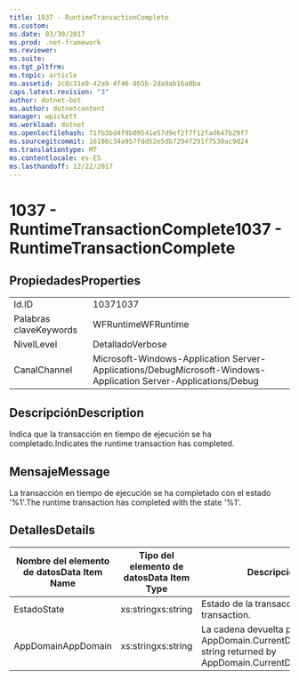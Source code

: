 ```yaml
---
title: 1037 - RuntimeTransactionComplete
ms.custom: 
ms.date: 03/30/2017
ms.prod: .net-framework
ms.reviewer: 
ms.suite: 
ms.tgt_pltfrm: 
ms.topic: article
ms.assetid: 2c8c31e0-42a9-4f46-865b-2da9ab16a0ba
caps.latest.revision: "3"
author: dotnet-bot
ms.author: dotnetcontent
manager: wpickett
ms.workload: dotnet
ms.openlocfilehash: 71fb3bd4f9b09541e57d9ef2f7f12fad647b29f7
ms.sourcegitcommit: 16186c34a957fdd52e5db7294f291f7530ac9d24
ms.translationtype: MT
ms.contentlocale: es-ES
ms.lasthandoff: 12/22/2017
---
```

# <a name="1037---runtimetransactioncomplete"></a><span data-ttu-id="9c833-102">1037 - RuntimeTransactionComplete</span><span class="sxs-lookup"><span data-stu-id="9c833-102">1037 - RuntimeTransactionComplete</span></span>
## <a name="properties"></a><span data-ttu-id="9c833-103">Propiedades</span><span class="sxs-lookup"><span data-stu-id="9c833-103">Properties</span></span>  
  
|||  
|-|-|  
|<span data-ttu-id="9c833-104">Id.</span><span class="sxs-lookup"><span data-stu-id="9c833-104">ID</span></span>|<span data-ttu-id="9c833-105">1037</span><span class="sxs-lookup"><span data-stu-id="9c833-105">1037</span></span>|  
|<span data-ttu-id="9c833-106">Palabras clave</span><span class="sxs-lookup"><span data-stu-id="9c833-106">Keywords</span></span>|<span data-ttu-id="9c833-107">WFRuntime</span><span class="sxs-lookup"><span data-stu-id="9c833-107">WFRuntime</span></span>|  
|<span data-ttu-id="9c833-108">Nivel</span><span class="sxs-lookup"><span data-stu-id="9c833-108">Level</span></span>|<span data-ttu-id="9c833-109">Detallado</span><span class="sxs-lookup"><span data-stu-id="9c833-109">Verbose</span></span>|  
|<span data-ttu-id="9c833-110">Canal</span><span class="sxs-lookup"><span data-stu-id="9c833-110">Channel</span></span>|<span data-ttu-id="9c833-111">Microsoft-Windows-Application Server-Applications/Debug</span><span class="sxs-lookup"><span data-stu-id="9c833-111">Microsoft-Windows-Application Server-Applications/Debug</span></span>|  
  
## <a name="description"></a><span data-ttu-id="9c833-112">Descripción</span><span class="sxs-lookup"><span data-stu-id="9c833-112">Description</span></span>  
 <span data-ttu-id="9c833-113">Indica que la transacción en tiempo de ejecución se ha completado.</span><span class="sxs-lookup"><span data-stu-id="9c833-113">Indicates the runtime transaction has completed.</span></span>  
  
## <a name="message"></a><span data-ttu-id="9c833-114">Mensaje</span><span class="sxs-lookup"><span data-stu-id="9c833-114">Message</span></span>  
 <span data-ttu-id="9c833-115">La transacción en tiempo de ejecución se ha completado con el estado '%1'.</span><span class="sxs-lookup"><span data-stu-id="9c833-115">The runtime transaction has completed with the state '%1'.</span></span>  
  
## <a name="details"></a><span data-ttu-id="9c833-116">Detalles</span><span class="sxs-lookup"><span data-stu-id="9c833-116">Details</span></span>  
  
|<span data-ttu-id="9c833-117">Nombre del elemento de datos</span><span class="sxs-lookup"><span data-stu-id="9c833-117">Data Item Name</span></span>|<span data-ttu-id="9c833-118">Tipo del elemento de datos</span><span class="sxs-lookup"><span data-stu-id="9c833-118">Data Item Type</span></span>|<span data-ttu-id="9c833-119">Descripción</span><span class="sxs-lookup"><span data-stu-id="9c833-119">Description</span></span>|  
|--------------------|--------------------|-----------------|  
|<span data-ttu-id="9c833-120">Estado</span><span class="sxs-lookup"><span data-stu-id="9c833-120">State</span></span>|<span data-ttu-id="9c833-121">xs:string</span><span class="sxs-lookup"><span data-stu-id="9c833-121">xs:string</span></span>|<span data-ttu-id="9c833-122">Estado de la transacción.</span><span class="sxs-lookup"><span data-stu-id="9c833-122">The state of the transaction.</span></span>|  
|<span data-ttu-id="9c833-123">AppDomain</span><span class="sxs-lookup"><span data-stu-id="9c833-123">AppDomain</span></span>|<span data-ttu-id="9c833-124">xs:string</span><span class="sxs-lookup"><span data-stu-id="9c833-124">xs:string</span></span>|<span data-ttu-id="9c833-125">La cadena devuelta por AppDomain.CurrentDomain.FriendlyName.</span><span class="sxs-lookup"><span data-stu-id="9c833-125">The string returned by AppDomain.CurrentDomain.FriendlyName.</span></span>|
